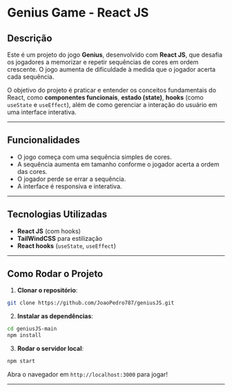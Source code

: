 # Genius Game - React JS

## Descrição

Este é um projeto do jogo **Genius**, desenvolvido com **React JS**, que desafia os jogadores a memorizar e repetir sequências de cores em ordem crescente. O jogo aumenta de dificuldade à medida que o jogador acerta cada sequência.

O objetivo do projeto é praticar e entender os conceitos fundamentais do React, como **componentes funcionais**, **estado (state)**, **hooks** (como `useState` e `useEffect`), além de como gerenciar a interação do usuário em uma interface interativa.

---

## Funcionalidades

- O jogo começa com uma sequência simples de cores.
- A sequência aumenta em tamanho conforme o jogador acerta a ordem das cores.
- O jogador perde se errar a sequência.
- A interface é responsiva e interativa.

---

## Tecnologias Utilizadas

- **React JS** (com hooks)
- **TailWindCSS** para estilização
- **React hooks** (`useState`, `useEffect`)

---

## Como Rodar o Projeto

1. **Clonar o repositório**:

```bash
git clone https://github.com/JoaoPedro787/geniusJS.git
```

2. **Instalar as dependências**:

```bash
cd geniusJS-main
npm install
```

3. **Rodar o servidor local**:

```bash
npm start
```

Abra o navegador em `http://localhost:3000` para jogar!

---
